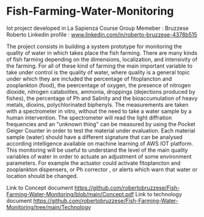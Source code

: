 # Fish-Farming-Water-Monitoring
Iot project developed in La Sapienza Course 
Group Memeber : Bruzzese Roberto 
Linkedin profile : www.linkedin.com/in/roberto-bruzzese-4378b515

The project consists in building a system prototype for monitoring the quality of water in which takes place the fish farming. There are many kinds of fish farming depending on the dimensions, localization, and intensivity of the farming. For all of these kind of farming the main important variable to take under control is the quality of water, where quality is a general topic under which they are included the percentage of fitoplancton and zooplankton (food), the peercentage of oxygen, the presence of nitrogen dioxide, nitrogen catabolites, ammonia, droppings (dejections produced by fishes), the	percentage of Ph and Salinity and the 	bioaccumulation of heavy metals, dioxins, polychlorinated biphenyls. The measurements are taken with a spectrometer in vitro, without the need to take a water sample by a human intervention. 
The spectrometer will read the light diffration frequencies and  an "unknown thing" can be measured by using the  Pocket Geiger Counter in order to test the material under evaluation.  Each material sample (water) should have a different signature that can be analysed according intelligence available on machine learning of AWS IOT platform.
This monitoring will be useful to understand the level of the main quality variables of water in order to actuate an adjustment of some environment parameters. For example the actuator could activate fitoplancton and zooplankton dispensers, or Ph corrector , or alerts which warn that water or location  should be changed.

Link to Concept document
https://github.com/robertobruzzese/Fish-Farming-Water-Monitoring/blob/main/Concept.pdf
Link to technology document
https://github.com/robertobruzzese/Fish-Farming-Water-Monitoring/tree/main/Technology

